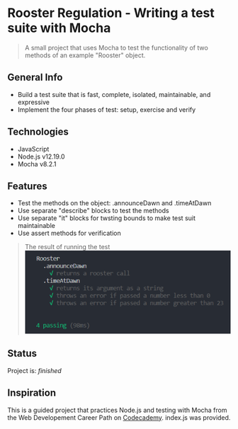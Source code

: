# Rooster Regulation - Writing a test suite with Mocha
> A small project that uses Mocha to test the functionality of two methods of an example "Rooster" object.


## General Info
* Build a test suite that is fast, complete, isolated, maintainable, and expressive
* Implement the four phases of test: setup, exercise and verify


## Technologies
* JavaScript
* Node.js v12.19.0
* Mocha v8.2.1


## Features
* Test the methods on the object: .announceDawn and .timeAtDawn
* Use separate "describe" blocks to test the methods
* Use separate "it" blocks for twsting bounds to make test suit maintainable
* Use assert methods for verification

> The result of running the test
![Screenshot](rooster%20regulation/output.png?raw=true)


## Status
Project is: _finished_

## Inspiration
This is a guided project that practices Node.js and testing with Mocha from the Web Developement Career Path on [Codecademy](https://www.codecademy.com/learn).
index.js was provided.